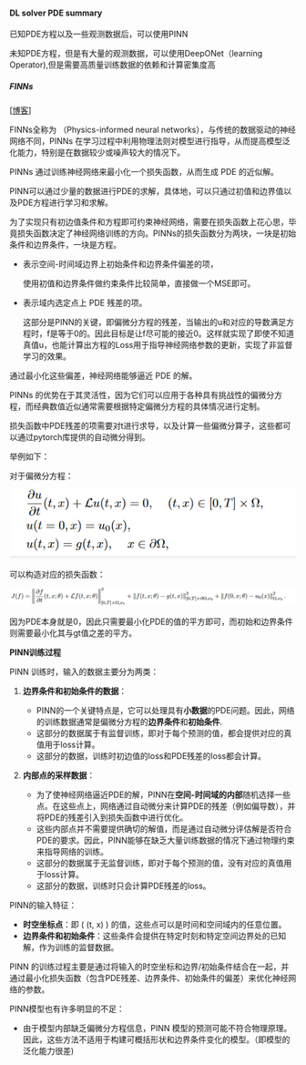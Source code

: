 #### DL solver PDE summary





已知PDE方程以及一些观测数据后，可以使用PINN

未知PDE方程，但是有大量的观测数据，可以使用DeepONet（learning Operator),但是需要高质量训练数据的依赖和计算密集度高



##### FINNs

[[博客](https://zhuanlan.zhihu.com/p/411843646)]

FINNs全称为 （Physics-informed neural networks），与传统的数据驱动的神经网络不同，PINNs 在学习过程中利用物理法则对模型进行指导，从而提高模型泛化能力，特别是在数据较少或噪声较大的情况下。

PINNs 通过训练神经网络来最小化一个损失函数，从而生成 PDE 的近似解。

PINN可以通过少量的数据进行PDE的求解，具体地，可以只通过初值和边界值以及PDE方程进行学习和求解。

为了实现只有初边值条件和方程即可约束神经网络，需要在损失函数上花心思，毕竟损失函数决定了神经网络训练的方向。PINNs的损失函数分为两块，一块是初始条件和边界条件，一块是方程。

- 表示空间-时间域边界上初始条件和边界条件偏差的项，

  使用初值和边界条件做约束条件比较简单，直接做一个MSE即可。

- 表示域内选定点上 PDE 残差的项。

  这部分是PINN的关键，即偏微分方程的残差，当输出的u和对应的导数满足方程时，f是等于0的。因此目标是让f尽可能的接近0。这样就实现了即使不知道真值u，也能计算出方程的Loss用于指导神经网络参数的更新，实现了非监督学习的效果。

通过最小化这些偏差，神经网络能够逼近 PDE 的解。

PINNs 的优势在于其灵活性，因为它们可以应用于各种具有挑战性的偏微分方程，而经典数值近似通常需要根据特定偏微分方程的具体情况进行定制。

损失函数中PDE残差的项需要对t进行求导，以及计算一些偏微分算子，这些都可以通过pytorch库提供的自动微分得到。

举例如下：

对于偏微分方程：

![image-20241012150835037](https://raw.githubusercontent.com/poinne/md-pic/main/image-20241012150835037.png)

可以构造对应的损失函数：

![image-20241012150858220](https://raw.githubusercontent.com/poinne/md-pic/main/image-20241012150858220.png)

因为PDE本身就是0，因此只需要最小化PDE的值的平方即可，而初始和边界条件则需要最小化其与gt值之差的平方。

**PINN训练过程**

PINN 训练时，输入的数据主要分为两类：

1. **边界条件和初始条件的数据**：
   - PINN的一个关键特点是，它可以处理具有**小数据**的PDE问题。因此，网络的训练数据通常是偏微分方程的**边界条件**和**初始条件**.
   - 这部分的数据属于有监督训练，即对于每个预测的值，都会提供对应的真值用于loss计算。
   - 这部分的数据，训练时初边值的loss和PDE残差的loss都会计算。

2. **内部点的采样数据**：
   - 为了使神经网络逼近PDE的解，PINN在**空间-时间域的内部**随机选择一些点。在这些点上，网络通过自动微分来计算PDE的残差（例如偏导数），并将PDE的残差引入到损失函数中进行优化。
   - 这些内部点并不需要提供确切的解值，而是通过自动微分评估解是否符合PDE的要求。因此，PINN能够在缺乏大量训练数据的情况下通过物理约束来指导网络的训练。
   - 这部分的数据属于无监督训练，即对于每个预测的值，没有对应的真值用于loss计算。
   - 这部分的数据，训练时只会计算PDE残差的loss。

PINN的输入特征：

- **时空坐标点**：即 \( (t, x) \) 的值，这些点可以是时间和空间域内的任意位置。
- **边界条件和初始条件**：这些条件会提供在特定时刻和特定空间边界处的已知解，作为训练的监督数据。

PINN 的训练过程主要是通过将输入的时空坐标和边界/初始条件结合在一起，并通过最小化损失函数（包含PDE残差、边界条件、初始条件的偏差）来优化神经网络的参数。



PINN模型也有许多明显的不足：

- 由于模型内部缺乏偏微分方程信息，PINN 模型的预测可能不符合物理原理。因此，这些方法不适用于构建可概括形状和边界条件变化的模型。（即模型的泛化能力很差)

